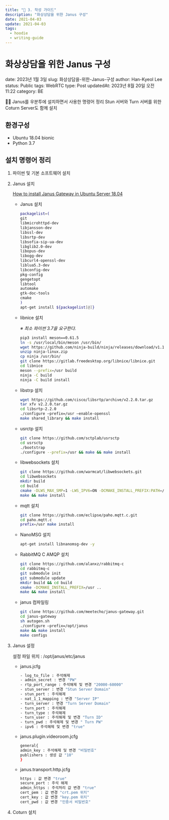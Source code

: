 ```yaml
---
title: "🤔 3. 작성 가이드"
description: "화상상담을 위한 Janus 구성"
date: 2021-04-03
update: 2021-04-03
tags:
  - hoodie
  - writing-guide
---
```

# 화상상담을 위한 Janus 구성

date: 2023년 1월 3일
slug: 화상상담을-위한-Janus-구성
author: Han-Kyeol Lee
status: Public
tags: WebRTC
type: Post
updatedAt: 2023년 8월 20일 오전 11:22
category: BE

<aside>
👨‍💻 Janus를 우분투에 설치하면서 사용한 명령어 정리
Stun 서버와 Turn 서버를 위한 Coturn Server도 함께 설치

</aside>

## 환경구성

- Ubuntu 18.04 bionic
- Python 3.7

## 설치 명령어 정리

1. 파이썬 및 기본 소프트웨어 설치
2. Janus 설치
    
    [How to install Janus Gateway in Ubuntu Server 18.04](https://ourcodeworld.com/articles/read/1197/how-to-install-janus-gateway-in-ubuntu-server-18-04)
    
    - Janus 설치
        
        ```bash
        packagelist=( 
        git 
        libmicrohttpd-dev 
        libjansson-dev 
        libssl-dev 
        libsrtp-dev 
        libsofia-sip-ua-dev 
        libglib2.0-dev 
        libopus-dev 
        libogg-dev 
        libcurl4-openssl-dev 
        liblua5.3-dev 
        libconfig-dev 
        pkg-config 
        gengetopt 
        libtool 
        automake 
        gtk-doc-tools 
        cmake 
        ) 
        apt-get install ${packagelist[@]}
        ```
        
    - libnice 설치
        
        *※ 최소 파이썬 3.7을 요구한다.* 
        
        ```bash
        pip3 install meson==0.61.5 
        ln -s /usr/local/bin/meson /usr/bin/ 
        wget https://github.com/ninja-build/ninja/releases/download/v1.10.1/ninja-linux.zip 
        unzip ninja-linux.zip 
        cp ninja /usr/bin/ 
        git clone https://gitlab.freedesktop.org/libnice/libnice.git
        cd libnice 
        meson --prefix=/usr build 
        ninja -C build 
        ninja -C build install
        ```
        
    - libstrp 설치
        
        ```bash
        wget https://github.com/cisco/libsrtp/archive/v2.2.0.tar.gz 
        tar xfv v2.2.0.tar.gz 
        cd libsrtp-2.2.0 
        ./configure —prefix=/usr —enable-openssl 
        make shared_library && make install
        ```
        
    - usrctp 설치
        
        ```bash
        git clone https://github.com/sctplab/usrsctp 
        cd usrsctp 
        ./bootstrap 
        ./configure --prefix=/usr && make && make install
        ```
        
    - libwebsockets 설치
        
        ```bash
        git clone https://github.com/warmcat/libwebsockets.git 
        cd libwebsockets 
        mkdir build 
        cd build 
        cmake -DLWS_MAX_SMP=1 -LWS_IPV6=ON -DCMAKE_INSTALL_PREFIX:PATH=/usr -DCMAKE_C_FLAGS="-fpic" .. 
        make && make install
        ```
        
    - mqtt 설치
        
        ```bash
        git clone https://github.com/eclipse/paho.mqtt.c.git 
        cd paho.mqtt.c 
        prefix=/usr make install
        ```
        
    - NanoMSG 설치
        
        ```bash
        apt-get install libnanomsg-dev -y
        ```
        
    - RabbitMQ C AMQP 설치
        
        ```bash
        git clone https://github.com/alanxz/rabbitmq-c 
        cd rabbitmq-c 
        git submodule init 
        git submodule update 
        mkdir build && cd build 
        cmake -DCMAKE_INSTALL_PREFIX=/usr ..
        make && make install
        ```
        
    - janus 컴파일링
        
        ```bash
        git clone https://github.com/meetecho/janus-gateway.git
        cd janus-gateway
        sh autogen.sh
        ./configure —prefix=/opt/janus
        make && make install
        make configs
        ```
        
3. Janus 설정
    
    설정 파일 위치 : /opt/janus/etc/janus
    
    - janus.jcfg
        
        ```bash
        - log_to_file : 주석해제 
        - admin_secret : 변경 "PW" 
        - rtp_port_range : 주석해제 및 변경 "20000-60000" 
        - stun_server : 변경 "Stun Server Domain" 
        - stun_port : 주석해제 
        - nat_1_1_mapping : 변경 "Server IP" 
        - turn_server : 변경 "Turn Server Domain" 
        - turn_port : 주석해제 
        - turn_type : 주석해제 
        - turn_user : 주석해제 및 변경 "Turn ID" 
        - turn_pwd : 주석해제 및 변경 " Turn PW" 
        - ipv6 : 주석해제 및 변경 "true"
        ```
        
    - janus.plugin.videoroom.jcfg
        
        ```bash
        general{ 
        admin_key : 주석해제 및 변경 "비밀번호" 
        publishers : 생성 값 "10" 
        }
        ```
        
    - janus.transport.http.jcfg
        
        ```bash
        https : 값 변경 "true" 
        secure_port : 주석 해제 
        admin_https : 주석처리 값 변경 "true" 
        cert_pem : 값 변경 "crt.pem 위치" 
        cert_key : 값 변경 "key.pem 위치" 
        cert_pwd : 값 변경 "인증서 비밀번호"
        ```
        
4. Coturn 설치
    
    [](http://john-home.iptime.org:8085/xe/index.php?mid=board_sKSz42&document_srl=1546)